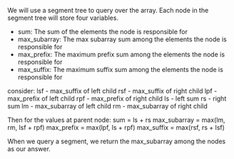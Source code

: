 We will use a segment tree to query over the array. Each node in the segment tree will store four variables.

- sum: The sum of the elements the node is responsible for
- max_subarray: The max subarray sum among the elements the node is responsible for
- max_prefix: The maximum prefix sum among the elements the node is responsible for
- max_suffix: The maximum suffix sum among the elements the node is responsible for

consider:
lsf - max_suffix of left child
rsf - max_suffix of right child
lpf - max_prefix of left child
rpf - max_prefix of right child
ls - left sum
rs - right sum
lm - max_subarray of left child
rm - max_subarray of right child

Then for the values at parent node:
sum = ls + rs
max_subarray = max(lm, rm, lsf + rpf)
max_prefix = max(lpf, ls + rpf)
max_suffix = max(rsf, rs + lsf)

When we query a segment, we return the max_subarray among the nodes as our answer.